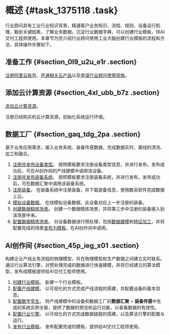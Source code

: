 # 概述 {#task_1375118 .task}

行业顾问具有工业行业知识背景，精通客户业务知识、流程、规则、设备运行机理，甄别关键因素，了解业务数据，沉淀行业数据字典，可以创建行业模板，供AI交付工程师使用。本章节为您介绍行业顾问使用工业大脑创建行业模板的流程和方法，具体操作步骤如下。

## 准备工作 {#section_0l9_u2u_e1r .section}

[注册阿里云账号](cn.zh-CN/.md#section_c9a_4vb_d5y)、[开通相关云产品](cn.zh-CN/.md#section_dy8_vpr_baq)以及[申请行业顾问使用资格](cn.zh-CN/.md#section_5y6_pc9_0r4)。

## 添加云计算资源 {#section_4xl_ubb_b7z .section}

[添加云计算资源](cn.zh-CN/快速开始-行业顾问/添加云计算资源.md#)。

注册已经购买的云计算资源，初始化系统运行环境。

## 数据工厂 {#section_gaq_tdg_2pa .section}

基于业务应用需求，接入业务系统、装备传感数据，完成数据实时、离线的清洗、加工和融合。

1.  [注册并发布设备类型](cn.zh-CN/快速开始-行业顾问/数据工厂/注册并发布设备类型.md#)。 按照模板要求注册设备类型信息，并进行发布。发布成功后，可在AI创作间的产线建模中调用该设备。
2.  [注册并发布装备系统](cn.zh-CN/快速开始-行业顾问/数据工厂/注册并发布装备系统.md#)。 按照模板要求注册装备系统，并进行发布。发布成功后，可在数据汇聚中调用该装备系统。
3.  [注册装备](cn.zh-CN/快速开始-行业顾问/数据工厂/注册装备.md#)。 在装备系统中注册装备，并下载装备信息，使用数采软件完成数据上云。
4.  [模拟设备数据](cn.zh-CN/快速开始-行业顾问/数据工厂/模拟设备数据.md#)。 在线模拟设备数据，此设备对应上一步注册的装备。
5.  [创建数据精炼场景](cn.zh-CN/快速开始-行业顾问/数据工厂/创建数据精炼场景.md#)。 创建一个数据精炼场景，并将第三步中注册的装备接入到该场景中来。
6.  [配置数据精炼场景](cn.zh-CN/快速开始-行业顾问/数据工厂/配置数据精炼场景/数据建模.md#)。 对设备数据进行预处理，包括[数据建模](cn.zh-CN/快速开始-行业顾问/数据工厂/配置数据精炼场景/数据建模.md#)和[特征加工](cn.zh-CN/快速开始-行业顾问/数据工厂/配置数据精炼场景/特征加工.md#)，并将配置完成的场景[发布为模板](cn.zh-CN/快速开始-行业顾问/数据工厂/配置数据精炼场景/生成模板.md#)，在AI创作间中调用。

## AI创作间 {#section_45p_ieg_x01 .section}

构建企业产线业务流程的物理模型，并在物理模型和生产数据之间建立实时联系。通过行业算法引擎，对预处理完成的数据进行快速建模，并将已经建立的算法模型，发布成模板提供给AI交付工程师使用。

1.  [创建行业模板](cn.zh-CN/快速开始-行业顾问/AI创作间/创建行业模板.md#)。 新建一个行业模板。
2.  [配置产线建模](cn.zh-CN/快速开始-行业顾问/AI创作间/配置产线建模.md#)。 以可视化的方式完成产线流程的搭建，并配置设备的基本信息。
3.  [配置数字孪生](cn.zh-CN/快速开始-行业顾问/AI创作间/配置数字孪生.md#)。 将产线建模中的设备和数据工厂的**数据汇聚** \> **装备传感**中生成的系统实例关联，提供了数据的预览和运行功能，以查看数据的有效性。
4.  [配置行业引擎](cn.zh-CN/快速开始-行业顾问/AI创作间/配置行业引擎.md#)。 以可视化的方式完成数据链路的搭建，以及算法引擎的配置与运行。
5.  [发布行业模板](cn.zh-CN/快速开始-行业顾问/AI创作间/发布行业模板.md#)。 发布配置完成的模板，提供给AI交付工程师使用。

